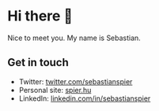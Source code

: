 # Hi there 👋

Nice to meet you. My name is Sebastian.

## Get in touch

- Twitter: [twitter.com/sebastianspier](https://twitter.com/sebastianspier)
- Personal site: [spier.hu](https://spier.hu)
- LinkedIn: [linkedin.com/in/sebastianspier](https://www.linkedin.com/in/sebastianspier/)

<!--
**spier/spier** is a ✨ _special_ ✨ repository because its `README.md` (this file) appears on your GitHub profile.

Here are some ideas to get you started:

- 🔭 I’m currently working on ...
- 🌱 I’m currently learning ...
- 👯 I’m looking to collaborate on ...
- 🤔 I’m looking for help with ...
- 💬 Ask me about ...
- 📫 How to reach me: ...
- 😄 Pronouns: ...
- ⚡ Fun fact: ...
-->
